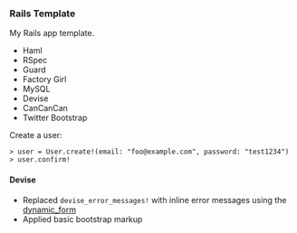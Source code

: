 ### Rails Template

My Rails app template.

* Haml
* RSpec
* Guard
* Factory Girl
* MySQL
* Devise
* CanCanCan
* Twitter Bootstrap


Create a user:

    > user = User.create!(email: "foo@example.com", password: "test1234")
    > user.confirm!


#### Devise

* Replaced `devise_error_messages!` with inline error messages using the [dynamic_form](https://github.com/rails/dynamic_form)
* Applied basic bootstrap markup